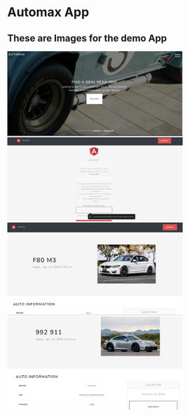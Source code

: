 


# Automax App


## These are Images for the demo App
<div>
<img src="https://github.com/Harsh1tSh/Django_app/blob/master/preview/Screenshot%202024-12-22%20142237.png" alt="feed example" width="400">
<img src="https://github.com/Harsh1tSh/Django_app/blob/master/preview/Screenshot%202024-12-22%20142722.png" alt="feed example" width="400">
<img src="https://github.com/Harsh1tSh/Django_app/blob/master/preview/Screenshot%202024-12-22%20142903.png" alt="feed example" width="400">
<img src="https://github.com/Harsh1tSh/Django_app/blob/master/preview/Screenshot%202024-12-22%20143000.png" alt="feed example" width="400">
</div>
</p>
